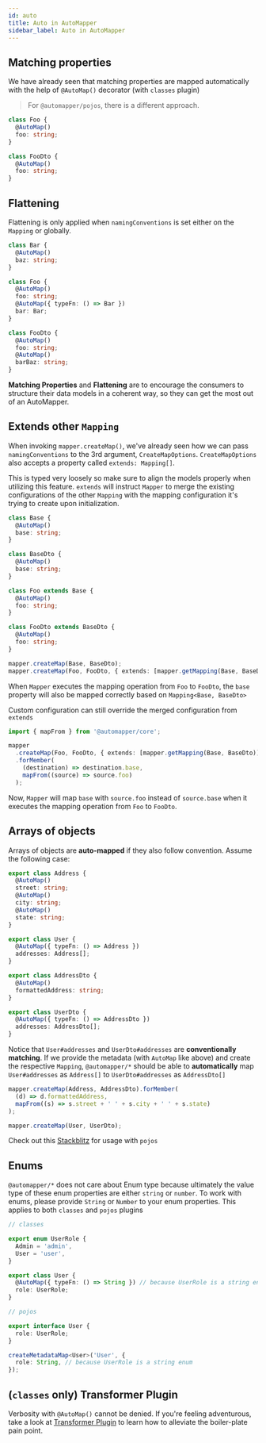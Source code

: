 ```yaml
---
id: auto
title: Auto in AutoMapper
sidebar_label: Auto in AutoMapper
---
```


## Matching properties

We have already seen that matching properties are mapped automatically with the help of `@AutoMap()` decorator (with `classes` plugin)

> For `@automapper/pojos`, there is a different approach.

```ts
class Foo {
  @AutoMap()
  foo: string;
}

class FooDto {
  @AutoMap()
  foo: string;
}
```

## Flattening

Flattening is only applied when `namingConventions` is set either on the `Mapping` or globally.

```ts
class Bar {
  @AutoMap()
  baz: string;
}

class Foo {
  @AutoMap()
  foo: string;
  @AutoMap({ typeFn: () => Bar })
  bar: Bar;
}

class FooDto {
  @AutoMap()
  foo: string;
  @AutoMap()
  barBaz: string;
}
```

**Matching Properties** and **Flattening** are to encourage the consumers to structure their data models in a coherent way, so they can get the most out of an AutoMapper.

## Extends other `Mapping`

When invoking `mapper.createMap()`, we've already seen how we can pass `namingConventions` to the 3rd argument, `CreateMapOptions`. `CreateMapOptions` also accepts a property called `extends: Mapping[]`.

This is typed very loosely so make sure to align the models properly when utilizing this feature. `extends` will instruct `Mapper` to merge the existing configurations of the other `Mapping` with the mapping configuration it's trying to create upon initialization.

```ts
class Base {
  @AutoMap()
  base: string;
}

class BaseDto {
  @AutoMap()
  base: string;
}

class Foo extends Base {
  @AutoMap()
  foo: string;
}

class FooDto extends BaseDto {
  @AutoMap()
  foo: string;
}

mapper.createMap(Base, BaseDto);
mapper.createMap(Foo, FooDto, { extends: [mapper.getMapping(Base, BaseDto)] });
```

When `Mapper` executes the mapping operation from `Foo` to `FooDto`, the `base` property will also be mapped correctly based on `Mapping<Base, BaseDto>`

Custom configuration can still override the merged configuration from `extends`

```ts
import { mapFrom } from '@automapper/core';

mapper
  .createMap(Foo, FooDto, { extends: [mapper.getMapping(Base, BaseDto)] })
  .forMember(
    (destination) => destination.base,
    mapFrom((source) => source.foo)
  );
```

Now, `Mapper` will map `base` with `source.foo` instead of `source.base` when it executes the mapping operation from `Foo` to `FooDto`.

## Arrays of objects

Arrays of objects are **auto-mapped** if they also follow convention. Assume the following case:

```ts
export class Address {
  @AutoMap()
  street: string;
  @AutoMap()
  city: string;
  @AutoMap()
  state: string;
}

export class User {
  @AutoMap({ typeFn: () => Address })
  addresses: Address[];
}

export class AddressDto {
  @AutoMap()
  formattedAddress: string;
}

export class UserDto {
  @AutoMap({ typeFn: () => AddressDto })
  addresses: AddressDto[];
}
```

Notice that `User#addresses` and `UserDto#addresses` are **conventionally matching**. If we provide the metadata (with `AutoMap` like above) and create the respective `Mapping`, `@automapper/*` should be able to **automatically** map `User#addresses` as `Address[]` to `UserDto#addresses` as `AddressDto[]`

```ts
mapper.createMap(Address, AddressDto).forMember(
  (d) => d.formattedAddress,
  mapFrom((s) => s.street + ' ' + s.city + ' ' + s.state)
);

mapper.createMap(User, UserDto);
```

Check out this [Stackblitz](https://stackblitz.com/edit/typescript-automapper-jlxuv8) for usage with `pojos`

## Enums

`@automapper/*` does not care about Enum type because ultimately the value type of these enum properties are either `string` or `number`. To work with enums, please provide `String` or `Number` to your enum properties. This applies to both `classes` and `pojos` plugins

```ts
// classes

export enum UserRole {
  Admin = 'admin',
  User = 'user',
}

export class User {
  @AutoMap({ typeFn: () => String }) // because UserRole is a string enum
  role: UserRole;
}

// pojos

export interface User {
  role: UserRole;
}

createMetadataMap<User>('User', {
  role: String, // because UserRole is a string enum
});
```

## (`classes` only) Transformer Plugin

Verbosity with `@AutoMap()` cannot be denied. If you're feeling adventurous, take a look at [Transformer Plugin](../plugins-system/classes-transformer-plugin.md) to learn how to alleviate the boiler-plate pain point.
